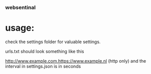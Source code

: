 ### websentinal

# usage:

check the settings folder for valuable settings.

urls.txt should look something like this

http://www.example.com,https://www.example.nl
(http only)
and the interval in settings.json is in seconds



